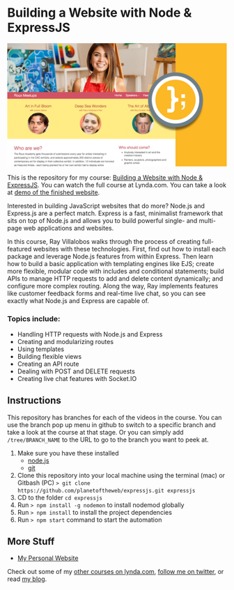 # Building a Website with Node & ExpressJS
[![Building a Website with Node & ExpressJS](hero.jpg)](https://www.lynda.com/Express-js-tutorials/Building-Website-Node-js-Express-js-REVISION-Q3-2016/502310-2.html)

This is the repository for my course: [Building a Website with Node & ExpressJS](https://www.lynda.com/Express-js-tutorials/Building-Website-Node-js-Express-js-REVISION-Q3-2016/502310-2.html). You can watch the full course at Lynda.com. You can take a look at [demo of the finished website](https://expressjs-jkyzfdtuoy.now.sh/).

Interested in building JavaScript websites that do more? Node.js and Express.js are a perfect match. Express is a fast, minimalist framework that sits on top of Node.js and allows you to build powerful single- and multi-page web applications and websites.

In this course, Ray Villalobos walks through the process of creating full-featured websites with these technologies. First, find out how to install each package and leverage Node.js features from within Express. Then learn how to build a basic application with templating engines like EJS; create more flexible, modular code with includes and conditional statements; build APIs to manage HTTP requests to add and delete content dynamically; and configure more complex routing. Along the way, Ray implements features like customer feedback forms and real-time live chat, so you can see exactly what Node.js and Express are capable of.

### Topics include:
- Handling HTTP requests with Node.js and Express
- Creating and modularizing routes
- Using templates
- Building flexible views
- Creating an API route
- Dealing with POST and DELETE requests
- Creating live chat features with Socket.IO

## Instructions
This repository has branches for each of the videos in the course. You can use the branch pop up menu in github to switch to a specific branch and take a look at the course at that stage. Or you can simply add `/tree/BRANCH_NAME` to the URL to go to the branch you want to peek at.

1. Make sure you have these installed
	- [node.js](http://nodejs.org/)
	- [git](http://git-scm.com/)
2. Clone this repository into your local machine using the terminal (mac) or Gitbash (PC) `> git clone https://github.com/planetoftheweb/expressjs.git expressjs`
3. CD to the folder `cd expressjs`
4. Run `> npm install -g nodemon` to install nodemod globally
5. Run `> npm install` to install the project dependencies
6. Run `> npm start` command to start the automation


## More Stuff
- [My Personal Website](http://raybo.org)

Check out some of my [other courses on lynda.com](http://lynda.com/rayvillalobos), [follow me on twitter](http://twitter.com/planetoftheweb), or read [my blog](http://raybo.org).
